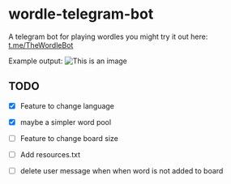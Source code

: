 # wordle-telegram-bot
A telegram bot for playing wordles
you might try it out here: [t.me/TheWordleBot](t.me/TheWordleBot)

Example output:
![This is an image](https://github.com/valenbar/wordle-telegram-bot/blob/main/res/sample-output.png?raw=true)

## TODO

- [x] Feature to change language
- [x] maybe a simpler word pool
- [ ] Feature to change board size
- [ ] Add resources.txt
- [ ] delete user message when when word is not added to board

